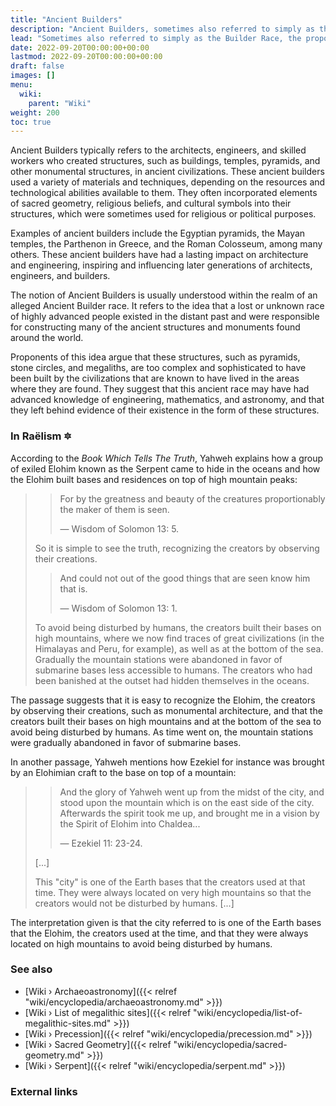 ```yaml
---
title: "Ancient Builders"
description: "Ancient Builders, sometimes also referred to simply as the Builder Race, the proposition that an unknown number of co-existing or successive builder civilizations are reponsible for having built long-lasting, hyper-resilient architectural structures that have lasted for at least thousand of years. While these structures may or may not have been built by the same civilization, they can be characterized as having been built by ancient builders by a number of peculiar fingerprints such as megalithic building elements, the polygonial interlocking of these elements and astronomical alignements."
lead: "Sometimes also referred to simply as the Builder Race, the proposition that an unknown number of co-existing or successive builder civilizations are reponsible for having built long-lasting, hyper-resilient architectural structures that have lasted for at least thousand of years. While these structures may or may not have been built by the same civilization, they can be characterized as having been built by ancient builders by a number of peculiar fingerprints such as megalithic building elements, the polygonial interlocking of these elements and astronomical alignements."
date: 2022-09-20T00:00:00+00:00
lastmod: 2022-09-20T00:00:00+00:00
draft: false
images: []
menu:
  wiki:
    parent: "Wiki"
weight: 200
toc: true
---
```


Ancient Builders typically refers to the architects, engineers, and skilled workers who created structures, such as buildings, temples, pyramids, and other monumental structures, in ancient civilizations. These ancient builders used a variety of materials and techniques, depending on the resources and technological abilities available to them. They often incorporated elements of sacred geometry, religious beliefs, and cultural symbols into their structures, which were sometimes used for religious or political purposes.

Examples of ancient builders include the Egyptian pyramids, the Mayan temples, the Parthenon in Greece, and the Roman Colosseum, among many others. These ancient builders have had a lasting impact on architecture and engineering, inspiring and influencing later generations of architects, engineers, and builders.

The notion of Ancient Builders is usually understood within the realm of an alleged Ancient Builder race. It refers to the idea that a lost or unknown race of highly advanced people existed in the distant past and were responsible for constructing many of the ancient structures and monuments found around the world.

Proponents of this idea argue that these structures, such as pyramids, stone circles, and megaliths, are too complex and sophisticated to have been built by the civilizations that are known to have lived in the areas where they are found. They suggest that this ancient race may have had advanced knowledge of engineering, mathematics, and astronomy, and that they left behind evidence of their existence in the form of these structures.

### In Raëlism 🔯

According to the _Book Which Tells The Truth_, Yahweh explains how a group of exiled Elohim known as the Serpent came to hide in the oceans and how the Elohim built bases and residences on top of high mountain peaks:

>> For by the greatness and beauty of the creatures proportionably the maker of them is seen.
>>
>> — Wisdom of Solomon 13: 5.
>
> So it is simple to see the truth, recognizing the creators by observing their creations.
>
>> And could not out of the good things that are seen know him that is.
>>
>> — Wisdom of Solomon 13: 1.
>
> To avoid being disturbed by humans, the creators built their bases on high mountains, where we now find traces of great civilizations (in the Himalayas and Peru, for example), as well as at the bottom of the sea. Gradually the mountain stations were abandoned in favor of submarine bases less accessible to humans. The creators who had been banished at the outset had hidden themselves in the oceans.

The passage suggests that it is easy to recognize the Elohim, the creators by observing their creations, such as monumental architecture, and that the creators built their bases on high mountains and at the bottom of the sea to avoid being disturbed by humans. As time went on, the mountain stations were gradually abandoned in favor of submarine bases.

In another passage, Yahweh mentions how Ezekiel for instance was brought by an Elohimian craft to the base on top of a mountain:

>> And the glory of Yahweh went up from the midst of the city, and stood upon the mountain which is on the east side of the city. Afterwards the spirit took me up, and brought me in a vision by the Spirit of Elohim into Chaldea...
>>
>> — Ezekiel 11: 23-24.
>
> [...]
>
> This "city" is one of the Earth bases that the creators used at that time. They were always located on very high mountains so that the creators would not be disturbed by humans. [...]

The interpretation given is that the city referred to is one of the Earth bases that the Elohim, the creators used at the time, and that they were always located on high mountains to avoid being disturbed by humans.

### See also

- [Wiki › Archaeoastronomy]({{< relref "wiki/encyclopedia/archaeoastronomy.md" >}})
- [Wiki › List of megalithic sites]({{< relref "wiki/encyclopedia/list-of-megalithic-sites.md" >}})
- [Wiki › Precession]({{< relref "wiki/encyclopedia/precession.md" >}})
- [Wiki › Sacred Geometry]({{< relref "wiki/encyclopedia/sacred-geometry.md" >}})
- [Wiki › Serpent]({{< relref "wiki/encyclopedia/serpent.md" >}})

### External links
